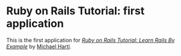 # Ruby on Rails Tutorial: first application

This is the first application for [*Ruby on Rails Tutorial: Learn Rails By Example*](http://railstutorial.org/) by [Michael Hartl](http://michaelhartl.com).